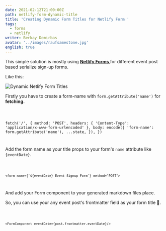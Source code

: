 ```yaml
---
date: 2021-02-12T21:00:00Z
path: netlify-form-dynamic-title
title: 'Creating Dynamic Form Titles for Netlify Form '
tags:
  - forms
  - netlify
writer: Berkay Demirbas
avatar: '../images/raufsamestone.jpg'
english: true
---
```


This simple solution is mostly using [**Netlify Forms** ](https://www.netlify.com/products/forms/) for different event post based serialize sign-up forms.

Like this:

![Dynamic Netlify Form Titles](https://res.cloudinary.com/raufsamestone/image/upload/f_auto/v1613200185/blog-contents/dynamic-netlify-forms/jmqvuejv4xhj6j5syxk9.webp)

Firstly you have to create a form-name with `form.getAttribute('name')` for **fetching.**

<deckgo-highlight-code>  
<code slot="code">

fetch('/', {
method: 'POST',
headers: { 'Content-Type': 'application/x-www-form-urlencoded' },
body: encode({
'form-name': form.getAttribute('name'),
...state,
}),
})

</code>  
</deckgo-highlight-code>  


Add the form name as your title props to your form's `name` attribute like `{eventDate}`.

<deckgo-highlight-code>  
<code slot="code"> 

``<form name={`${eventDate} Event Signup Form`} method="POST">``
 
</code>  
</deckgo-highlight-code>

And add your Form component to your generated markdown files place. 

So, you can use your any event post's frontmatter field as your form title 🎉.

<deckgo-highlight-code>  
<code slot="code">

`<FormComponent eventDate={post.frontmatter.eventDate}/>`

</code>
</deckgo-highlight-code>
